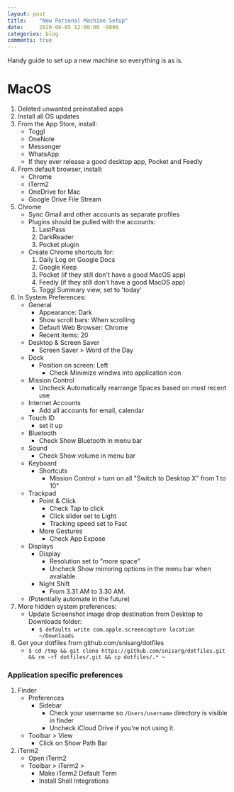 ```yaml
---
layout: post
title:    "New Personal Machine Setup"
date:     2020-06-05 12:00:00 -0800
categories: blog
comments: true
---
```


Handy guide to set up a new machine so everything is as is.

# MacOS

1. Deleted unwanted preinstalled apps 
1. Install all OS updates
1. From the App Store, install:
    * Toggl
    * OneNote
    * Messenger
    * WhatsApp
    * If they ever release a good desktop app, Pocket and Feedly
1. From default browser, install:
    * Chrome
    * iTerm2
    * OneDrive for Mac
    * Google Drive File Stream
1. Chrome
    * Sync Gmail and other accounts as separate profiles
    * Plugins should be pulled with the accounts:
        1. LastPass
        1. DarkReader
        1. Pocket plugin
    * Create Chrome shortcuts for: 
	    1. Daily Log on Google Docs
	    1. Google Keep
	    1. Pocket (if they still don't have a good MacOS app)
	    1. Feedly (if they still don't have a good MacOS app)
	    1. Toggl Summary view, set to 'today'
1. In System Preferences:
    * General
        * Appearance: Dark
        * Show scroll bars: When scrolling
        * Default Web Browser: Chrome
        * Recent items: 20
    * Desktop & Screen Saver 
        * Screen Saver > Word of the Day
    * Dock
	    * Position on screen: Left
	        * Check Minimize windws into application icon
    * Mission Control
        * Uncheck Automatically rearrange Spaces based on most recent use
    * Internet Accounts
        * Add all accounts for email, calendar
    * Touch ID
        * set it up
    * Bluetooth
        * Check Show Bluetooth in menu bar
    * Sound
        * Check Show volume in menu bar
    * Keyboard
        * Shortcuts
            * Mission Control > turn on all "Switch to Desktop X" from 1 to 10"
    * Trackpad
        * Point & Click
            * Check Tap to click
            * Click slider set to Light
            * Tracking speed set to Fast
        * More Gestures
            * Check App Expose
    * Displays
        * Display
            * Resolution set to "more space"
            * Uncheck Show mirroring options in the menu bar when available.
        * Night Shift
            * From 3.31 AM to 3.30 AM.
    * (Potentially automate in the future)
1. More hidden system preferences:
    * Update Screenshot image drop destination from Desktop to Downloads folder:
        * `$ defaults write com.apple.screencapture location ~/Downloads`
1. Get your dotfiles from github.com/snisarg/dotfiles
    * `$ cd /tmp && git clone https://github.com/snisarg/dotfiles.git && rm -rf dotfiles/.git && cp dotfiles/.* ~` 

### Application specific preferences 

1. Finder
    * Preferences 
        * Sidebar
            * Check your username so `/Users/username` directory is visible in finder
            * Uncheck iCloud Drive if you're not using it.
    * Toolbar > View
        * Click on Show Path Bar
1. iTerm2
    * Open iTerm2
    * Toolbar > iTerm2 > 
        * Make iTerm2 Default Term
        * Install Shell Integrations 
